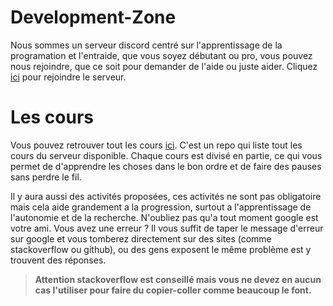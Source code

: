 # Development-Zone

Nous sommes un serveur discord centré sur l'apprentissage de la programation et l'entraide, que vous soyez débutant ou pro, vous pouvez nous rejoindre, que ce soit pour demander de l'aide ou juste aider. Cliquez <a href="https://discord.gg/qvzwqaM">ici</a> pour rejoindre le serveur.

# Les cours

Vous pouvez retrouver tout les cours <a href="https://github.com/Development-Zone/cours">ici</a>. C'est un repo qui liste tout les cours du serveur disponible. Chaque cours est divisé en partie, ce qui vous permet de d'apprendre les choses dans le bon ordre et de faire des pauses sans perdre le fil.

Il y aura aussi des activités proposées, ces activités ne sont pas obligatoire mais cela aide grandement a la progression, surtout a l'apprentissage de l'autonomie et de la recherche. N'oubliez pas qu'a tout moment google est votre ami. Vous avez une erreur ? Il vous suffit de taper le message d'erreur sur google et vous tomberez directement sur des sites (comme stackoverflow ou github), ou des gens exposent le même problème est y trouvent des réponses. 

> **Attention stackoverflow est conseillé mais vous ne devez en aucun cas l'utiliser pour faire du copier-coller comme beaucoup le font.**
